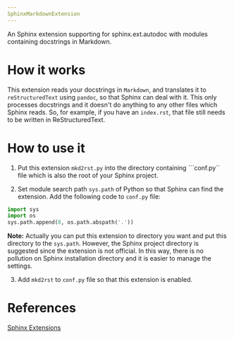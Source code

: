 ```yaml
---
SphinxMarkdownExtension
---
```


An Sphinx extension supporting for sphinx.ext.autodoc with modules containing docstrings in Markdown.

# How it works

This extension reads your docstrings in ```Markdown```, and translates it to ```reStructuredText``` using ```pandoc```, so that Sphinx can deal with it. This only processes docstrings and it doesn't do anything to any other files which Sphinx reads. So, for example, if you have an ```index.rst```, that file still needs to be written in ReStructuredText.

# How to use it

1. Put this extension ```mkd2rst.py``` into the directory containing ```conf.py`` file which is also the root of your Sphinx project.

2. Set module search path ```sys.path``` of Python so that Sphinx can find the extension. Add the following code to ```conf.py``` file:

```python
import sys
import os
sys.path.append(0, os.path.abspath('.'))
```

**Note:** Actually you can put this extension to directory you want and put this directory to the ```sys.path```. However, the Sphinx project directory is suggested since the extension is not official. In this way, there is no pollution on Sphinx installation directory and it is easier to manage the settings.

3. Add ```mkd2rst``` to ```conf.py``` file so that this extension is enabled.

# References

[Sphinx Extensions](http://www.sphinx-doc.org/en/stable/extensions.html#builtin-sphinx-extensions)
